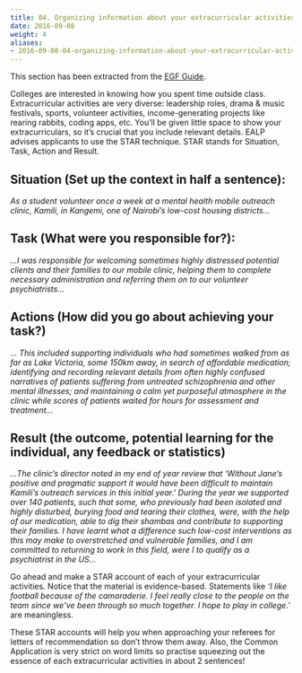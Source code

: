 ```yaml
---
title: 04. Organizing information about your extracurricular activities
date: 2016-09-08
weight: 4
aliases:
- 2016-09-08-04-organizing-information-about-your-extracurricular-activities/
---
```


This section has been extracted from the [EGF Guide](https://drive.google.com/drive/folders/0BxcN6nrpsXL6VUlPWThlaTdtZ1E?resourcekey=0-zab22OZ9EjcJWeng8nFplA&usp=sharing).

Colleges are interested in knowing how you spent time outside class. Extracurricular activities are very diverse: leadership roles, drama & music festivals, sports, volunteer activities, income-generating projects like rearing rabbits, coding apps, etc. You’ll be given little space to show your extracurriculars, so it’s crucial that you include relevant details. EALP advises applicants to use the STAR technique. STAR stands for Situation, Task, Action and Result.

## Situation (Set up the context in half a sentence):

*As a student volunteer once a week at a mental health mobile outreach clinic, Kamili, in Kangemi, one of Nairobi’s low-cost housing districts...*

## Task (What were you responsible for?):

*...I was responsible for welcoming sometimes highly distressed potential clients and their families to our mobile clinic, helping them to complete necessary administration and referring them on to our volunteer psychiatrists...*

## Actions (How did you go about achieving your task?)

*... This included supporting individuals who had sometimes walked from as far as Lake Victoria, some 150km away, in search of affordable medication; identifying and recording relevant details from often highly confused narratives of patients suffering from untreated schizophrenia and other mental illnesses; and maintaining a calm yet purposeful atmosphere in the clinic while scores of patients waited for hours for assessment and treatment...*

## Result (the outcome, potential learning for the individual, any feedback or statistics)

*...The clinic’s director noted in my end of year review that ‘Without Jane’s positive and pragmatic support it would have been difficult to maintain Kamili’s outreach services in this initial year.’ During the year we supported over 140 patients, such that some, who previously had been isolated and highly disturbed, burying food and tearing their clothes, were, with the help of our medication, able to dig their shambas and contribute to supporting their families. I have learnt what a difference such low-cost interventions as this may make to overstretched and vulnerable families, and I am committed to returning to work in this field, were I to qualify as a psychiatrist in the US...*

Go ahead and make a STAR account of each of your extracurricular activities. Notice that the material is evidence-based. Statements like *‘I like football because of the camaraderie. I feel really close to the people on the team since we’ve been through so much together. I hope to play in college.’* are meaningless.

These STAR accounts will help you when approaching your referees for letters of recommendation so don’t throw them away. Also, the Common Application is very strict on word limits so practise squeezing out the essence of each extracurricular activities in about 2 sentences!
